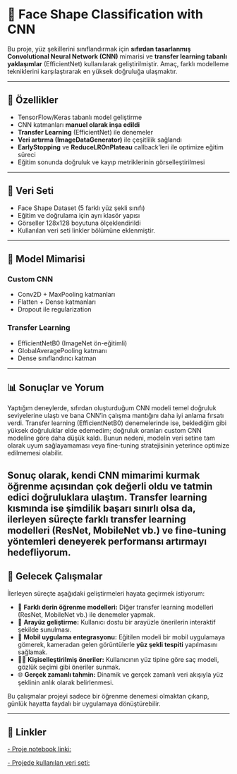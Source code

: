 # 📌 Face Shape Classification with CNN

Bu proje, yüz şekillerini sınıflandırmak için **sıfırdan tasarlanmış Convolutional Neural Network (CNN)** mimarisi ve **transfer learning tabanlı yaklaşımlar** (EfficientNet) kullanılarak geliştirilmiştir. Amaç, farklı modelleme tekniklerini karşılaştırarak en yüksek doğruluğa ulaşmaktır.

---

## 🚀 Özellikler

- TensorFlow/Keras tabanlı model geliştirme  
- CNN katmanları **manuel olarak inşa edildi**  
- **Transfer Learning** (EfficientNet) ile denemeler  
- **Veri artırma (ImageDataGenerator)** ile çeşitlilik sağlandı  
- **EarlyStopping** ve **ReduceLROnPlateau** callback’leri ile optimize eğitim süreci  
- Eğitim sonunda doğruluk ve kayıp metriklerinin görselleştirilmesi  

---

## 📂 Veri Seti

- Face Shape Dataset (5 farklı yüz şekli sınıfı)  
- Eğitim ve doğrulama için ayrı klasör yapısı  
- Görseller 128x128 boyutuna ölçeklendirildi
- Kullanılan veri seti linkler bölümüne eklenmiştir.

---

## 🧠 Model Mimarisi

### Custom CNN
- Conv2D + MaxPooling katmanları  
- Flatten + Dense katmanları  
- Dropout ile regularization  

### Transfer Learning
- EfficientNetB0 (ImageNet ön-eğitimli)  
- GlobalAveragePooling katmanı  
- Dense sınıflandırıcı katman  

---

## 📊 Sonuçlar ve Yorum

Yaptığım deneylerde, sıfırdan oluşturduğum CNN modeli temel doğruluk seviyelerine ulaştı ve bana CNN’in çalışma mantığını daha iyi anlama fırsatı verdi. Transfer learning (EfficientNetB0) denemelerinde ise, beklediğim gibi yüksek doğruluklar elde edemedim; doğruluk oranları custom CNN modeline göre daha düşük kaldı. Bunun nedeni, modelin veri setine tam olarak uyum sağlayamaması veya fine-tuning stratejisinin yeterince optimize edilmemesi olabilir.

Sonuç olarak, kendi CNN mimarimi kurmak öğrenme açısından çok değerli oldu ve tatmin edici doğruluklara ulaştım. Transfer learning kısmında ise şimdilik başarı sınırlı olsa da, ilerleyen süreçte farklı transfer learning modelleri (ResNet, MobileNet vb.) ve fine-tuning yöntemleri deneyerek performansı artırmayı hedefliyorum.
---

## 🔮 Gelecek Çalışmalar

İlerleyen süreçte aşağıdaki geliştirmeleri hayata geçirmek istiyorum:  

- 🤖 **Farklı derin öğrenme modelleri:** Diğer transfer learning modelleri (ResNet, MobileNet vb.) ile denemeler yapmak.
- 🎨 **Arayüz geliştirme:** Kullanıcı dostu bir arayüzle önerilerin interaktif şekilde sunulması. 
- 📱 **Mobil uygulama entegrasyonu:** Eğitilen modeli bir mobil uygulamaya gömerek, kameradan gelen görüntülerle **yüz şekli tespiti** yapılmasını sağlamak.  
- 💇‍♀️ **Kişiselleştirilmiş öneriler:** Kullanıcının yüz tipine göre saç modeli, gözlük seçimi gibi öneriler sunmak.  
- 🌐 **Gerçek zamanlı tahmin:** Dinamik ve gerçek zamanlı veri akışıyla yüz şeklinin anlık olarak belirlenmesi.     

Bu çalışmalar projeyi sadece bir öğrenme denemesi olmaktan çıkarıp, günlük hayatta faydalı bir uygulamaya dönüştürebilir.  

---

## 🔗 Linkler

[- Proje notebook linki:](https://www.kaggle.com/code/qusilen/faceshapedetection)

[- Projede kullanılan veri seti:](https://www.kaggle.com/datasets/niten19/face-shape-dataset)

